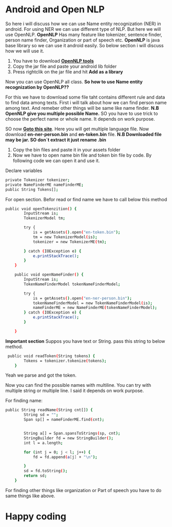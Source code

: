 #  Android and Open NLP

So here i will discuss how we can use Name entity recognization (NER) in android. For using NER we can use different type of NLP. But here we will use OpenNLP. 
**OpenNLP** Has many feature like tokenizer, sentence finder, person name finder, Organization or part of speech etc.
**OpenNLP** is java base library so we can use it android easily. So below section i will discuss how we will use it.

1. You have to download [**OpenNLP tools**](https://jar-download.com/artifacts/org.apache.opennlp/opennlp-tools/1.6.0/source-code) 
2. Copy the jar file and paste your android lib folder
3. Press rightclik on the jar file and hit **Add as a library**

Now you can use OpenNLP all class.
**So how to use Name entity recognization by OpenNLP??**

For this we have to download some file taht contains different rule and data to find data among texts.
First i will talk about how we can find person name among text. And remeber other things will be same like name finder. 
**N.B OpenNLP give you multiple possible Name.**
SO you have to use trick to choose the perfect name or whole name. It depends on work purpose.

SO now [**Goto this site**](http://opennlp.sourceforge.net/models-1.5/). Here you will get multiple language file. Now download **en-ner-person.bin** and **en-token.bin** file. 
**N.B Downloaded file may be jar. SO don`t extract it just rename .bin**

1. Copy the bin files and paste it in your assets folder
2. Now we have to open name bin file and token bin file by code. By following code we can open it and use it.

Declare variables 
```sh
private Tokenizer tokenizer;
private NameFinderME nameFinderME;
public String Tokens[];
```
For open section. Befor read or find name we have to call below this method
```sh
public void openTokenzition() {
        InputStream is;
        TokenizerModel tm;

        try {
            is = getAssets().open("en-token.bin");
            tm = new TokenizerModel(is);
            tokenizer = new TokenizerME(tm);

        } catch (IOException e) {
            e.printStackTrace();
        }
    }

    public void openNameFinder() {
        InputStream is;
        TokenNameFinderModel tokenNameFinderModel;

        try {
            is = getAssets().open("en-ner-person.bin");
            tokenNameFinderModel = new TokenNameFinderModel(is);
            nameFinderME = new NameFinderME(tokenNameFinderModel);
        } catch (IOException e) {
            e.printStackTrace();
        }

    }
```

**Important section**
Suppos you have text or String. pass this string to below method.

```sh
 public void readToken(String tokens) {
        Tokens = tokenizer.tokenize(tokens);
    }
```
Yeah we parse and got the token.

Now you can find the possible names with multiline. You can try with multiple string or multiple line. I said it depends on work purpose.

For finding name:

```sh
public String readName(String cnt[]) {
        String sd = "";
        Span sp[] = nameFinderME.find(cnt);


        String a[] = Span.spansToStrings(sp, cnt);
        StringBuilder fd = new StringBuilder();
        int l = a.length;

        for (int j = 0; j < l; j++) {
            fd = fd.append(a[j] + "\n");

        }
        sd = fd.toString();
        return sd;
    }
```

For finding other things like organization or Part of speech you have to do same things like above.

# Happy coding

